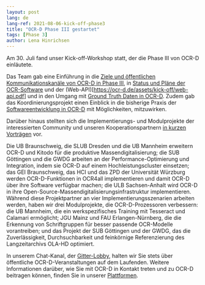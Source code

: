 ```yaml
---
layout: post
lang: de
lang-ref: 2021-08-06-kick-off-phase3
title: "OCR-D Phase III gestartet"
tags: [Phase 3]
author: Lena Hinrichsen
---
```


Am 30. Juli fand unser Kick-off-Workshop statt, der die Phase III von OCR-D einläutete. 

Das Team gab eine Einführung in die [Ziele und öffentlichen Kommunikationskanäle von OCR-D in Phase III](https://ocr-d.de/assets/kick-off/phase3.pdf), in [Status und Pläne der OCR-Software](https://ocr-d.de/assets/kick-off/spec_core_ocrd_all.pdf) und der (Web-API)[https://ocr-d.de/assets/kick-off/web-api.pdf] und in den Umgang mit [Ground Truth Daten in OCR-D](https://ocr-d.de/assets/kick-off/gt.pdf). Zudem gab das Koordinierungsprojekt einen Einblick in die bisherige Praxis der [Softwareentwicklung in OCR-D](https://ocr-d.de/assets/kick-off/software-development.pdf) mit Möglichkeiten, mitzuwirken.

Darüber hinaus stellten sich die Implementierungs- und Modulprojekte der interessierten Community und unseren Kooperationspartnern [in kurzen Vorträgen](https://ocr-d.de/assets/kick-off/lightning-talks.pdf) vor.

Die UB Braunschweig, die SLUB Dresden und die UB Mannheim erweitern OCR-D und Kitodo für die produktive Massendigitalisierung; die SUB Göttingen und die GWDG arbeiten an der Performance-Optimierung und Integration, indem sie OCR-D auf einem Hochleistungscluster einsetzen; das GEI Braunschweig, das HCI und das ZPD der Universität Würzburg werden OCR-D-Funktionen in OCR4all implementieren und damit OCR-D über ihre Software verfügbar machen; die ULB Sachsen-Anhalt wird OCR-D in ihre Open-Source-Massendigitalisierungsinfrastruktur implementieren.
Während diese Projektpartner an vier Implementierungsszenarien arbeiten werden, haben wir drei Modulprojekte, die OCR-D-Prozessoren verbessern: die UB Mannheim, die ein werkspezifisches Training mit Tesseract und Calamari ermöglicht; JGU Mainz und FAU Erlangen-Nürnberg, die die Erkennung von Schriftgruppen für besser passende OCR-Modelle vorantreiben; und das Projekt der SUB Göttingen und der GWDG, das die Zuverlässigkeit, Durchsuchbarkeit und feinkörnige Referenzierung des Langzeitarchivs OLA-HD optimiert.

In unserem Chat-Kanal, der [Gitter-Lobby](https://gitter.im/OCR-D/Lobby), halten wir Sie stets über öffentliche OCR-D-Veranstaltungen auf dem Laufenden. Weitere Informationen darüber, wie Sie mit OCR-D in Kontakt treten und zu OCR-D beitragen können, finden Sie in unserer [Plattformen](https://ocr-d.de/de/platforms).
